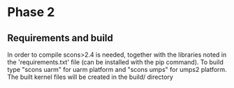 # Phase 2

## Requirements and build
In order to compile scons>2.4 is needed, together with the libraries noted in the 'requirements.txt' file (can be installed with the pip command).
To build type "scons uarm" for uarm platform and "scons umps" for umps2 platform. The built kernel files will be created in the build/ directory
